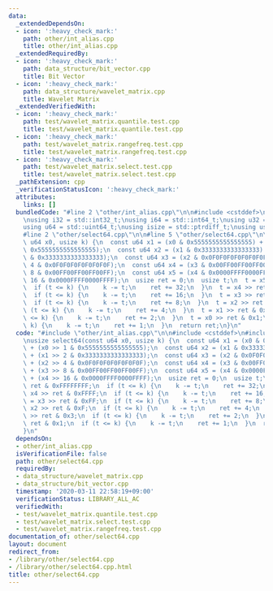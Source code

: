 ```yaml
---
data:
  _extendedDependsOn:
  - icon: ':heavy_check_mark:'
    path: other/int_alias.cpp
    title: other/int_alias.cpp
  _extendedRequiredBy:
  - icon: ':heavy_check_mark:'
    path: data_structure/bit_vector.cpp
    title: Bit Vector
  - icon: ':heavy_check_mark:'
    path: data_structure/wavelet_matrix.cpp
    title: Wavelet Matrix
  _extendedVerifiedWith:
  - icon: ':heavy_check_mark:'
    path: test/wavelet_matrix.quantile.test.cpp
    title: test/wavelet_matrix.quantile.test.cpp
  - icon: ':heavy_check_mark:'
    path: test/wavelet_matrix.rangefreq.test.cpp
    title: test/wavelet_matrix.rangefreq.test.cpp
  - icon: ':heavy_check_mark:'
    path: test/wavelet_matrix.select.test.cpp
    title: test/wavelet_matrix.select.test.cpp
  _pathExtension: cpp
  _verificationStatusIcon: ':heavy_check_mark:'
  attributes:
    links: []
  bundledCode: "#line 2 \"other/int_alias.cpp\"\n\n#include <cstddef>\n#include <cstdint>\n\
    \nusing i32 = std::int32_t;\nusing i64 = std::int64_t;\nusing u32 = std::uint32_t;\n\
    using u64 = std::uint64_t;\nusing isize = std::ptrdiff_t;\nusing usize = std::size_t;\n\
    #line 2 \"other/select64.cpp\"\n\n#line 5 \"other/select64.cpp\"\n\nusize select64(const\
    \ u64 x0, usize k) {\n  const u64 x1 = (x0 & 0x5555555555555555) + (x0 >> 1 &\
    \ 0x5555555555555555);\n  const u64 x2 = (x1 & 0x3333333333333333) + (x1 >> 2\
    \ & 0x3333333333333333);\n  const u64 x3 = (x2 & 0x0F0F0F0F0F0F0F0F) + (x2 >>\
    \ 4 & 0x0F0F0F0F0F0F0F0F);\n  const u64 x4 = (x3 & 0x00FF00FF00FF00FF) + (x3 >>\
    \ 8 & 0x00FF00FF00FF00FF);\n  const u64 x5 = (x4 & 0x0000FFFF0000FFFF) + (x4 >>\
    \ 16 & 0x0000FFFF0000FFFF);\n  usize ret = 0;\n  usize t;\n  t = x5 >> ret & 0xFFFFFFFF;\n\
    \  if (t <= k) {\n    k -= t;\n    ret += 32;\n  }\n  t = x4 >> ret & 0xFFFF;\n\
    \  if (t <= k) {\n    k -= t;\n    ret += 16;\n  }\n  t = x3 >> ret & 0xFF;\n\
    \  if (t <= k) {\n    k -= t;\n    ret += 8;\n  }\n  t = x2 >> ret & 0xF;\n  if\
    \ (t <= k) {\n    k -= t;\n    ret += 4;\n  }\n  t = x1 >> ret & 0x3;\n  if (t\
    \ <= k) {\n    k -= t;\n    ret += 2;\n  }\n  t = x0 >> ret & 0x1;\n  if (t <=\
    \ k) {\n    k -= t;\n    ret += 1;\n  }\n  return ret;\n}\n"
  code: "#include \"other/int_alias.cpp\"\n\n#include <cstddef>\n#include <cstdint>\n\
    \nusize select64(const u64 x0, usize k) {\n  const u64 x1 = (x0 & 0x5555555555555555)\
    \ + (x0 >> 1 & 0x5555555555555555);\n  const u64 x2 = (x1 & 0x3333333333333333)\
    \ + (x1 >> 2 & 0x3333333333333333);\n  const u64 x3 = (x2 & 0x0F0F0F0F0F0F0F0F)\
    \ + (x2 >> 4 & 0x0F0F0F0F0F0F0F0F);\n  const u64 x4 = (x3 & 0x00FF00FF00FF00FF)\
    \ + (x3 >> 8 & 0x00FF00FF00FF00FF);\n  const u64 x5 = (x4 & 0x0000FFFF0000FFFF)\
    \ + (x4 >> 16 & 0x0000FFFF0000FFFF);\n  usize ret = 0;\n  usize t;\n  t = x5 >>\
    \ ret & 0xFFFFFFFF;\n  if (t <= k) {\n    k -= t;\n    ret += 32;\n  }\n  t =\
    \ x4 >> ret & 0xFFFF;\n  if (t <= k) {\n    k -= t;\n    ret += 16;\n  }\n  t\
    \ = x3 >> ret & 0xFF;\n  if (t <= k) {\n    k -= t;\n    ret += 8;\n  }\n  t =\
    \ x2 >> ret & 0xF;\n  if (t <= k) {\n    k -= t;\n    ret += 4;\n  }\n  t = x1\
    \ >> ret & 0x3;\n  if (t <= k) {\n    k -= t;\n    ret += 2;\n  }\n  t = x0 >>\
    \ ret & 0x1;\n  if (t <= k) {\n    k -= t;\n    ret += 1;\n  }\n  return ret;\n\
    }\n"
  dependsOn:
  - other/int_alias.cpp
  isVerificationFile: false
  path: other/select64.cpp
  requiredBy:
  - data_structure/wavelet_matrix.cpp
  - data_structure/bit_vector.cpp
  timestamp: '2020-03-11 22:58:19+09:00'
  verificationStatus: LIBRARY_ALL_AC
  verifiedWith:
  - test/wavelet_matrix.quantile.test.cpp
  - test/wavelet_matrix.select.test.cpp
  - test/wavelet_matrix.rangefreq.test.cpp
documentation_of: other/select64.cpp
layout: document
redirect_from:
- /library/other/select64.cpp
- /library/other/select64.cpp.html
title: other/select64.cpp
---
```


